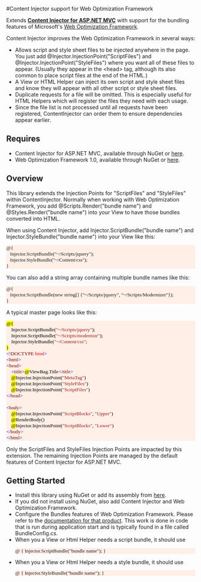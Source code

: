 #Content Injector support for Web Optimization Framework
<p>Extends <b><a href="https://github.com/plblum/ContentInjector" target="_blank">Content Injector for ASP.NET MVC</a></b> with support for the bundling features
of Microsoft's <a href="http://aspnetoptimization.codeplex.com/" target="_blank">Web Optimization Framework</a>.</p>
<p>Content Injector improves the Web Optimization Framework in several ways:</p>
<ul type="disc">
<li>Allows script and style sheet files to be injected anywhere in the page. You just add
@Injector.InjectionPoint("ScriptFiles") and @Injector.InjectionPoint("StyleFiles") where you want 
all of these files to appear. (Usually they appear in the &lt;head&gt; tag, although its also common
to place script files at the end of the HTML.)</li>
<li>A View or HTML Helper can inject its own script and style sheet files and know they will appear 
with all other script or style sheet files.</li>
<li>Duplicate requests for a file will be omitted. This is especially useful for HTML Helpers
which will register the files they need with each usage.</li>
<li>Since the file list is not processed until all requests have been registered,
ContentInjector can order them to ensure dependencies appear earlier.</li>
</ul>
<h2>Requires</h2>
<ul type="disc">
<li>Content Injector for ASP.NET MVC, available through NuGet or <a href="https://github.com/plblum/ContentInjector">here</a>.</li>
<li>Web Optimization Framework 1.0, available through NuGet or <a href="http://aspnetoptimization.codeplex.com/">here</a>.</li>
</ul>
<h2>Overview</h2>
<p>This library extends the Injection Points for "ScriptFiles" and "StyleFiles" within ContentInjector. Normally when working
with Web Optimization Framework, you add @Scripts.Render("bundle name") and @Styles.Render("bundle name")
into your View to have those bundles converted into HTML.</p>
<p>When using Content Injector, add Injector.ScriptBundle("bundle name") and Injector.StyleBundle("bundle name")
into your View like this:</p>
<pre style='background:#FFEFE6;font-size:10pt;font-family:"Lucida Console"'>@{<br />&nbsp;&nbsp;&nbsp;Injector.ScriptBundle("~/Scripts/jquery");<br />&nbsp;&nbsp;&nbsp;Injector.StyleBundle("~/Content/css");<br />}</pre>
<p>You can also add a string array containing multiple bundle names like this:</p>
<pre style='background:#FFEFE6;font-size:10pt;font-family:"Lucida Console"'>@{<br />&nbsp;&nbsp;&nbsp;Injector.ScriptBundle(new string[] {"~/Scripts/jquery", "~/Scripts/Modernizer"});<br />}</pre>

<p>A typical master page looks like this:</p>

<pre style='background:#FFEFE6'><span
style='font-size:10pt;font-family:"Lucida Console";color:black;background:
yellow'>@{</span><span style='font-size:10pt;font-family:"Lucida Console";
color:black'></span><br /><span
style='font-size:10pt;font-family:"Lucida Console";color:black'>&nbsp;&nbsp;&nbsp;&nbsp;</span><span
class=GramE><span style='font-size:10pt;font-family:"Lucida Console";
color:black'>Injector</span></span><span style='font-size:10pt;
font-family:"Lucida Console";color:black'>.ScriptBundle(</span><span
style='font-size:10pt;font-family:"Lucida Console";color:#A31515'>&quot;~/Scripts/jquery&quot;</span><span
style='font-size:10pt;font-family:"Lucida Console";color:black'>);</span><br /><span style='font-size:10pt;font-family:"Lucida Console";
color:black'>&nbsp;&nbsp;&nbsp;&nbsp;</span><span class=GramE><span
style='font-size:10pt;font-family:"Lucida Console";color:black'>Injector</span></span><span
style='font-size:10pt;font-family:"Lucida Console";color:black'>.ScriptBundle(</span><span
style='font-size:10pt;font-family:"Lucida Console";color:#A31515'>&quot;~/Scripts/modernizr&quot;</span><span
style='font-size:10pt;font-family:"Lucida Console";color:black'>);</span><br /><span style='font-size:10pt;font-family:"Lucida Console";
color:black'>&nbsp;&nbsp;&nbsp;&nbsp;</span><span class=GramE><span
style='font-size:10pt;font-family:"Lucida Console";color:black'>Injector</span></span><span
style='font-size:10pt;font-family:"Lucida Console";color:black'>.StyleBundle(</span><span
style='font-size:10pt;font-family:"Lucida Console";color:#A31515'>&quot;~/Content/css&quot;</span><span
style='font-size:10pt;font-family:"Lucida Console";color:black'>;</span><br /><span style='font-size:10pt;font-family:"Lucida Console";
color:black;background:yellow'>}</span><span style='font-size:10pt;font-family:
"Lucida Console";color:black'></span><br /><span class=GramE><span style='font-size:10pt;font-family:"Lucida Console";
color:blue'>&lt;!</span><span style='font-size:10pt;font-family:"Lucida Console";
color:maroon'>DOCTYPE</span></span><span style='font-size:10pt;font-family:
"Lucida Console";color:black'>&nbsp;</span><span style='font-size:10pt;
font-family:"Lucida Console";color:red'>html</span><span style='font-size:10pt;
font-family:"Lucida Console";color:blue'>&gt;</span><span style='font-size:
10pt;font-family:"Lucida Console";color:black'></span><br /><span style='font-size:10pt;font-family:"Lucida Console";
color:blue'>&lt;</span><span class=GramE><span style='font-size:10pt;
font-family:"Lucida Console";color:maroon'>html</span></span><span
style='font-size:10pt;font-family:"Lucida Console";color:blue'>&gt;</span><span
style='font-size:10pt;font-family:"Lucida Console";color:black'></span><br /><span style='font-size:10pt;font-family:"Lucida Console";
color:blue'>&lt;</span><span class=GramE><span style='font-size:10pt;
font-family:"Lucida Console";color:maroon'>head</span></span><span
style='font-size:10pt;font-family:"Lucida Console";color:blue'>&gt;</span><span
style='font-size:10pt;font-family:"Lucida Console";color:black'></span><br /><span style='font-size:10pt;font-family:"Lucida Console";
color:black'>&nbsp;&nbsp;&nbsp;&nbsp;</span><span style='font-size:10pt;
font-family:"Lucida Console";color:blue'>&lt;</span><span style='font-size:
10pt;font-family:"Lucida Console";color:maroon'>title</span><span
style='font-size:10pt;font-family:"Lucida Console";color:blue'>&gt;</span><span
style='font-size:10pt;font-family:"Lucida Console";color:black;background:
yellow'>@</span><span style='font-size:10pt;font-family:"Lucida Console";
color:black'>ViewBag.Title</span><span style='font-size:10pt;font-family:"Lucida Console";
color:blue'>&lt;/</span><span style='font-size:10pt;font-family:"Lucida Console";
color:maroon'>title</span><span style='font-size:10pt;font-family:"Lucida Console";
color:blue'>&gt;</span><span style='font-size:10pt;font-family:"Lucida Console";
color:black'></span><br /><span
style='font-size:10pt;font-family:"Lucida Console";color:black'>&nbsp;&nbsp;&nbsp;&nbsp;<span 
      style="background-color: #FFFF00;">@</span>Injector.InjectionPoint(</span><span
style='font-size:10pt;font-family:"Lucida Console";color: #A31515;'>&quot;MetaTag&quot;</span><span
style='font-size:10pt;font-family:"Lucida Console";color:black'>)<br />&nbsp;&nbsp;&nbsp;&nbsp;<span 
      style="background-color: #FFFF00;">@</span>Injector.InjectionPoint(</span><span
style='font-size:10pt;font-family:"Lucida Console";color: #A31515;'>&quot;StyleFiles&quot;</span><span
style='font-size:10pt;font-family:"Lucida Console";color:black'>)<br />&nbsp;&nbsp;&nbsp;&nbsp;<span 
      style="background-color: #FFFF00;">@</span>Injector.InjectionPoint(</span><span
style='font-size:10pt;font-family:"Lucida Console";color: #A31515;'>&quot;ScriptFiles&quot;</span><span
style='font-size:10pt;font-family:"Lucida Console";color:black'>)</span><br /><span style='font-size:10pt;font-family:"Lucida Console";
color:blue'>&lt;/</span><span style='font-size:10pt;font-family:"Lucida Console";
color:maroon'>head</span><span style='font-size:10pt;font-family:"Lucida Console";
color:blue'>&gt;</span><span style='font-size:10pt;font-family:"Lucida Console";
color:black'></span><br /><span
style='font-size:10pt;font-family:"Lucida Console";color:black'>    </span><br /><span style='font-size:10pt;font-family:"Lucida Console";
color:blue'>&lt;</span><span class=GramE><span style='font-size:10pt;
font-family:"Lucida Console";color:maroon'>body</span></span><span
style='font-size:10pt;font-family:"Lucida Console";color:blue'>&gt;</span><span
style='font-size:10pt;font-family:"Lucida Console";color:black'></span><br /><span style='font-size:10pt;font-family:"Lucida Console";
color:black'><span
style='font-size:10pt;font-family:"Lucida Console";color:black'>&nbsp;&nbsp;&nbsp;&nbsp;<span 
      style="background-color: #FFFF00;">@</span>Injector.InjectionPoint(</span><span
style='font-size:10pt;font-family:"Lucida Console";color: #A31515;'>&quot;ScriptBlocks&quot;</span><span
style='font-size:10pt;font-family:"Lucida Console";'>, </span><span
style='font-size:10pt;font-family:"Lucida Console";color: #A31515;'>&quot;Upper&quot;</span><span
style='font-size:10pt;font-family:"Lucida Console";color:black'>)<br /></span>&nbsp;&nbsp;&nbsp;&nbsp;<span class=GramE><span style='background:
yellow'>@</span>RenderBody()</span></span><br /><span style='font-size:10pt;font-family:"Lucida Console";
color:black'><span
style='font-size:10pt;font-family:"Lucida Console";color:black'>&nbsp;&nbsp;&nbsp;&nbsp;<span 
      style="background-color: #FFFF00;">@</span>Injector.InjectionPoint(</span><span
style='font-size:10pt;font-family:"Lucida Console";color: #A31515;'>&quot;ScriptBlocks&quot;</span><span
style='font-size:10pt;font-family:"Lucida Console";'>, </span><span
style='font-size:10pt;font-family:"Lucida Console";color: #A31515;'>&quot;Lower&quot;</span><span
style='font-size:10pt;font-family:"Lucida Console";color:black'>)<br /></span></span><span style='font-size:10pt;font-family:"Lucida Console";
color:blue'>&lt;/</span><span style='font-size:10pt;font-family:"Lucida Console";
color:maroon'>body</span><span style='font-size:10pt;font-family:"Lucida Console";
color:blue'>&gt;</span><span style='font-size:10pt;font-family:"Lucida Console";
color:black'></span><br /><span
style='font-size:10pt;font-family:"Lucida Console";color:blue'>&lt;/</span><span
style='font-size:10pt;font-family:"Lucida Console";color:maroon'>html</span><span
style='font-size:10pt;font-family:"Lucida Console";color:blue'>&gt;</span><span
style='font-size:10pt;font-family:"Lucida Console";color:black'></span></pre>
<p>Only the ScriptFiles and StyleFiles Injection Points are impacted by this extension. The remaining Injection Points
are managed by the default features of Content Injector for ASP.NET MVC.</p>
<h2>Getting Started</h2>
<ul type='disc'>
<li>Install this library using NuGet or add its assembly from <a href="https://github.com/plblum/ContentInjector.WOF/blob/master/Assemblies/ContentInjector.WOF.dll?raw=true" target="_blank">here</a>.</li>
<li>If you did not install using NuGet, also add Content Injector and Web Optimization Framework.</li>
<li>Configure the Bundles features of Web Optimization Framework. Please refer to the 
<a href="http://aspnetoptimization.codeplex.com/documentation" target="_blank">documentation for
that product</a>. This work is done in code that is run during application start and is typically 
found in a file called BundleConfig.cs.</li>
<li>When you a View or Html Helper needs a script bundle, it should use <br />
<pre style='background:#FFEFE6;font-size:10pt;font-family:"Lucida Console"'>@ { Injector.ScriptBundle("bundle name"); }</pre></li>
<li>When you a View or Html Helper needs a style bundle, it should use <br />
<pre style='background:#FFEFE6;font-size:10pt;font-family:"Lucida Console"'>@ { Injector.StyleBundle("bundle name"); }</pre></li>
</ul>